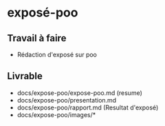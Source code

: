 # exposé-poo

## Travail à faire

- Rédaction d'exposé sur poo

## Livrable


- docs/expose-poo/expose-poo.md (resume)
- docs/expose-poo/presentation.md
- docs/expose-poo/rapport.md (Resultat d'exposé)
- docs/expose-poo/images/*
